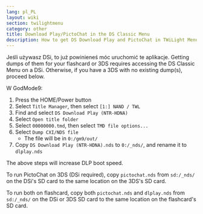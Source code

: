```yaml
---
lang: pl_PL
layout: wiki
section: twilightmenu
category: other
title: Download Play/PictoChat in the DS Classic Menu
description: How to get DS Download Play and PictoChat in TWiLight Menu++'s DS Classic Menu
---
```


Jeśli używasz DSi, to już powinieneś móc uruchomić te aplikacje. Getting dumps of them for your flashcard or 3DS requires accessing the DS Classic Menu on a DSi. Otherwise, if you have a 3DS with no existing dump(s), proceed below.

W GodMode9:
1. Press the HOME/Power button
1. Select `Title Manager`, then select `[1:] NAND / TWL`
1. Find and select `DS Download Play (NTR-HDNA)`
1. Select `Open title folder`
1. Select `00000000.tmd`, then select `TMD file options...`
1. Select `Dump CXI/NDS file`
   - The file will be in `0:/gm9/out/`
1. Copy `DS Download Play (NTR-HDNA).nds` to `0:/_nds/`, and rename it to `dlplay.nds`

The above steps will increase DLP boot speed.

To run PictoChat on 3DS (DSi required), copy `pictochat.nds` from `sd:/_nds/` on the DSi's SD card to the same location on the 3DS's SD card.

To run both on flashcard, copy both `pictochat.nds` and `dlplay.nds` from `sd:/_nds/` on the DSi or 3DS SD card to the same location on the flashcard's SD card.
